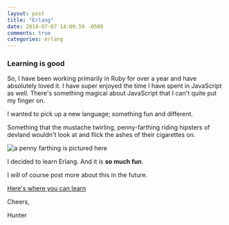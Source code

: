 ```yaml
---
layout: post
title: "Erlang"
date: 2014-07-07 14:09:59 -0500
comments: true
categories: erlang
---
```

### Learning is good

So, I have been working primarily in Ruby for over a year and have absolutely loved it.
I have super enjoyed the time I have spent in JavaScript as well.
There's something magical about JavaScript that I can't quite put my finger on.

I wanted to pick up a new language; something fun and different.

Something that the mustache twirling, penny-farthing riding hipsters of devland wouldn't look at and flick the ashes of their cigarettes on.

![a penny farthing is pictured here](http://upload.wikimedia.org/wikipedia/commons/a/a7/Ordinary_bicycle01.jpg)

I decided to learn Erlang. And it is **so much fun**.

I will of course post more about this in the future.

[Here's where you can learn](http://learnyousomeerlang.com/)

Cheers,

Hunter